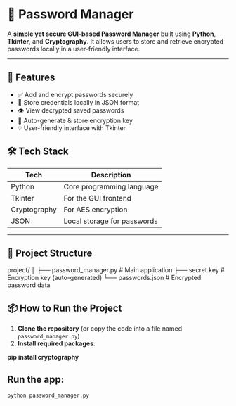 # 🔐 Password Manager 

A **simple yet secure GUI-based Password Manager** built using **Python**, **Tkinter**, and **Cryptography**. It allows users to store and retrieve encrypted passwords locally in a user-friendly interface.

---

## 🚀 Features

- ✅ Add and encrypt passwords securely
- 🔐 Store credentials locally in JSON format
- 👁️ View decrypted saved passwords
- 📁 Auto-generate & store encryption key
- 💡 User-friendly interface with Tkinter


## 🛠️ Tech Stack

| Tech            | Description                |
|-----------------|----------------------------|
| Python          | Core programming language  |
| Tkinter         | For the GUI frontend       |
| Cryptography    | For AES encryption         |
| JSON            | Local storage for passwords|

---

## 📂 Project Structure
project/ │ ├── password_manager.py # Main application ├── secret.key # Encryption key (auto-generated) └── passwords.json # Encrypted password data


## 📦 How to Run the Project

1. **Clone the repository** (or copy the code into a file named `password_manager.py`)
2. **Install required packages**:

**pip install cryptography**

## Run the app:
```bash
python password_manager.py
